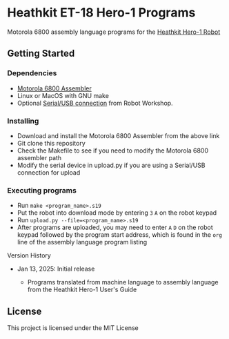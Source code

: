 # Heathkit ET-18 Hero-1 Programs

Motorola 6800 assembly language programs for the [Heathkit Hero-1 Robot](https://en.wikipedia.org/wiki/HERO_(robot)https:/)

## Getting Started

### Dependencies

* [Motorola 6800 Assembler](https://github.com/JimInCA/motorola-6800-assembler)
* Linux or MacOS with GNU make
* Optional [Serial/USB connection](https://www.robotworkshop.com/robotweb/?page_id=401https:/) from Robot Workshop.

### Installing

* Download and install the Motorola 6800 Assembler from the above link
* Git clone this repository
* Check the Makefile to see if you need to modify the Motorola 6800 assembler path
* Modify the serial device in upload.py if you are using a Serial/USB connection for upload

### Executing programs

* Run `make <program_name>.s19`
* Put the robot into download mode by entering `3` `A` on the robot keypad
* Run `upload.py --file=<program_name>.s19`
* After programs are uploaded, you may need to enter `A` `D` on the robot keypad followed by the program start address, which is found in the `org` line of the assembly language program listing

Version History

* Jan 13, 2025: Initial release

  * Programs translated from machine language to assembly language from the Heathkit Hero-1 User's Guide

## License

This project is licensed under the MIT License
